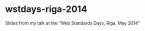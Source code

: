 wstdays-riga-2014
=================

Slides from my talk at the “Web Standards Days, Riga, May 2014”
